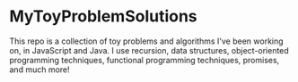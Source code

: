 # MyToyProblemSolutions

This repo is a collection of toy problems and algorithms I've been working on, in JavaScript and Java. I use recursion, data structures, object-oriented programming techniques, functional programming techniques, promises, and much more!



